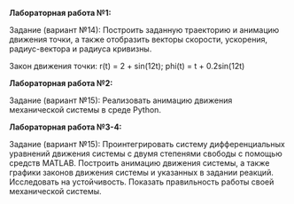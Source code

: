 **Лабораторная работа №1:**

Задание (вариант №14): Построить заданную траекторию и анимацию движения точки, а также отобразить векторы скорости, ускорения, радиус-вектора и радиуса кривизны.

Закон движения точки: r(t) = 2 + sin(12t); phi(t) = t + 0.2sin(12t)

**Лабораторная работа №2:**

Задание (вариант №15): Реализовать анимацию движения механической системы в среде Python.

**Лабораторная работа №3-4:**

Задание (вариант №15): Проинтегрировать систему дифференциальных уравнений движения системы с двумя степенями свободы с помощью средств MATLAB. Построить анимацию движения системы, а также графики законов движения системы и указанных в задании реакций. Исследовать на устойчивость. Показать правильность работы своей механической системы.
